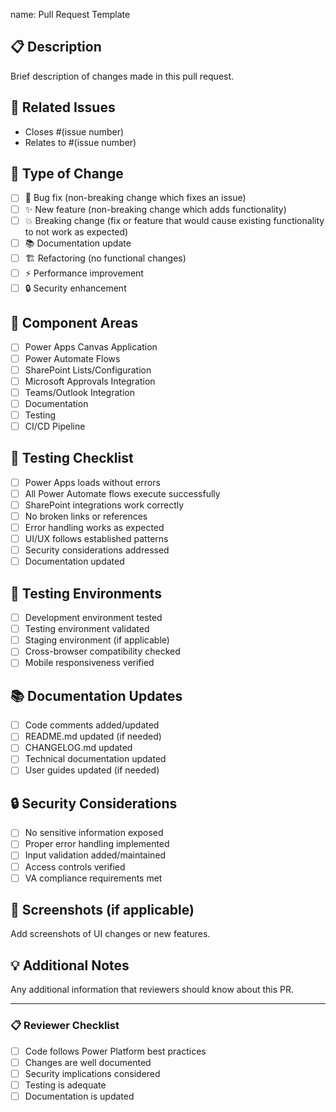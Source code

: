name: Pull Request Template

## 📋 Description
Brief description of changes made in this pull request.

## 🔗 Related Issues
- Closes #(issue number)
- Relates to #(issue number)

## 🧪 Type of Change
- [ ] 🐛 Bug fix (non-breaking change which fixes an issue)
- [ ] ✨ New feature (non-breaking change which adds functionality)
- [ ] 💥 Breaking change (fix or feature that would cause existing functionality to not work as expected)
- [ ] 📚 Documentation update
- [ ] 🏗️ Refactoring (no functional changes)
- [ ] ⚡ Performance improvement
- [ ] 🔒 Security enhancement

## 🎯 Component Areas
- [ ] Power Apps Canvas Application
- [ ] Power Automate Flows
- [ ] SharePoint Lists/Configuration
- [ ] Microsoft Approvals Integration
- [ ] Teams/Outlook Integration
- [ ] Documentation
- [ ] Testing
- [ ] CI/CD Pipeline

## 🧪 Testing Checklist
- [ ] Power Apps loads without errors
- [ ] All Power Automate flows execute successfully
- [ ] SharePoint integrations work correctly
- [ ] No broken links or references
- [ ] Error handling works as expected
- [ ] UI/UX follows established patterns
- [ ] Security considerations addressed
- [ ] Documentation updated

## 📱 Testing Environments
- [ ] Development environment tested
- [ ] Testing environment validated
- [ ] Staging environment (if applicable)
- [ ] Cross-browser compatibility checked
- [ ] Mobile responsiveness verified

## 📚 Documentation Updates
- [ ] Code comments added/updated
- [ ] README.md updated (if needed)
- [ ] CHANGELOG.md updated
- [ ] Technical documentation updated
- [ ] User guides updated (if needed)

## 🔒 Security Considerations
- [ ] No sensitive information exposed
- [ ] Proper error handling implemented
- [ ] Input validation added/maintained
- [ ] Access controls verified
- [ ] VA compliance requirements met

## 📸 Screenshots (if applicable)
Add screenshots of UI changes or new features.

## 💡 Additional Notes
Any additional information that reviewers should know about this PR.

---

### 📋 Reviewer Checklist
- [ ] Code follows Power Platform best practices
- [ ] Changes are well documented
- [ ] Security implications considered
- [ ] Testing is adequate
- [ ] Documentation is updated
